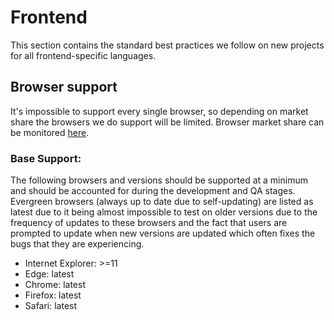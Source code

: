 # Frontend

This section contains the standard best practices we follow on new projects for all frontend-specific languages.

## Browser support 

It's impossible to support every single browser, so depending on market share the browsers we do support will be limited. Browser market share can be monitored [here](https://netmarketshare.com/browser-market-share.aspx?id=browsersDesktopVersions). 

### Base Support:

The following browsers and versions should be supported at a minimum and should be accounted for during the development and QA stages. Evergreen browsers (always up to date due to self-updating) are listed as latest due to it being almost impossible to test on older versions due to the frequency of updates to these browsers and the fact that users are prompted to update when new versions are updated which often fixes the bugs that they are experiencing.

- Internet Explorer: >=11
- Edge: latest
- Chrome: latest
- Firefox: latest
- Safari: latest

